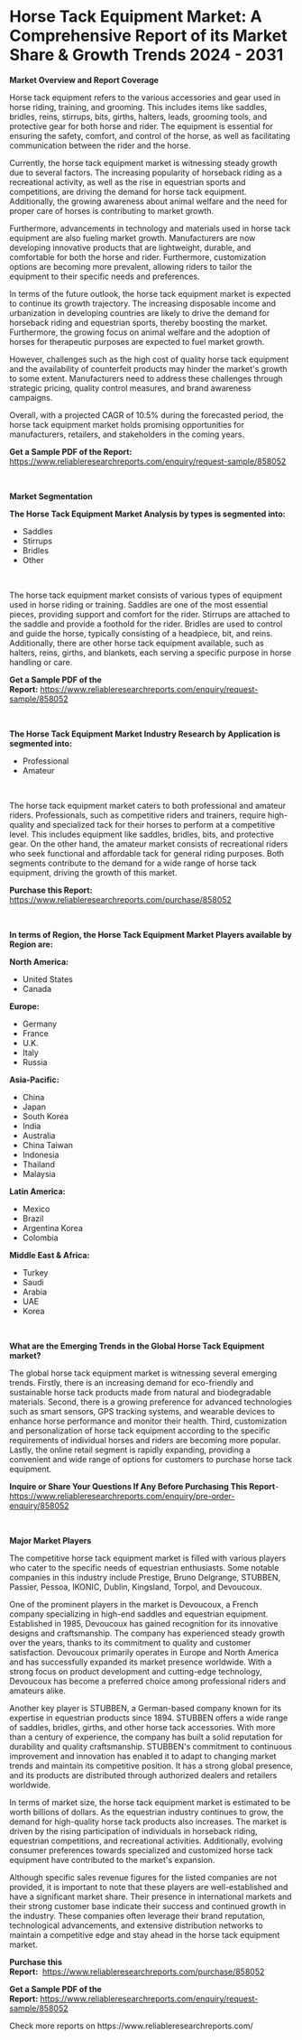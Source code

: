 <p><h1>Horse Tack Equipment Market: A Comprehensive Report of its Market Share & Growth Trends 2024 - 2031</h1></p><p><strong>Market Overview and Report Coverage</strong></p>
<p><p>Horse tack equipment refers to the various accessories and gear used in horse riding, training, and grooming. This includes items like saddles, bridles, reins, stirrups, bits, girths, halters, leads, grooming tools, and protective gear for both horse and rider. The equipment is essential for ensuring the safety, comfort, and control of the horse, as well as facilitating communication between the rider and the horse.</p><p>Currently, the horse tack equipment market is witnessing steady growth due to several factors. The increasing popularity of horseback riding as a recreational activity, as well as the rise in equestrian sports and competitions, are driving the demand for horse tack equipment. Additionally, the growing awareness about animal welfare and the need for proper care of horses is contributing to market growth.</p><p>Furthermore, advancements in technology and materials used in horse tack equipment are also fueling market growth. Manufacturers are now developing innovative products that are lightweight, durable, and comfortable for both the horse and rider. Furthermore, customization options are becoming more prevalent, allowing riders to tailor the equipment to their specific needs and preferences.</p><p>In terms of the future outlook, the horse tack equipment market is expected to continue its growth trajectory. The increasing disposable income and urbanization in developing countries are likely to drive the demand for horseback riding and equestrian sports, thereby boosting the market. Furthermore, the growing focus on animal welfare and the adoption of horses for therapeutic purposes are expected to fuel market growth.</p><p>However, challenges such as the high cost of quality horse tack equipment and the availability of counterfeit products may hinder the market's growth to some extent. Manufacturers need to address these challenges through strategic pricing, quality control measures, and brand awareness campaigns.</p><p>Overall, with a projected CAGR of 10.5% during the forecasted period, the horse tack equipment market holds promising opportunities for manufacturers, retailers, and stakeholders in the coming years.</p></p>
<p><strong>Get a Sample PDF of the Report:</strong> <a href="https://www.reliableresearchreports.com/enquiry/request-sample/858052">https://www.reliableresearchreports.com/enquiry/request-sample/858052</a></p>
<p>&nbsp;</p>
<p><strong>Market Segmentation</strong></p>
<p><strong>The Horse Tack Equipment Market Analysis by types is segmented into:</strong></p>
<p><ul><li>Saddles</li><li>Stirrups</li><li>Bridles</li><li>Other</li></ul></p>
<p>&nbsp;</p>
<p><p>The horse tack equipment market consists of various types of equipment used in horse riding or training. Saddles are one of the most essential pieces, providing support and comfort for the rider. Stirrups are attached to the saddle and provide a foothold for the rider. Bridles are used to control and guide the horse, typically consisting of a headpiece, bit, and reins. Additionally, there are other horse tack equipment available, such as halters, reins, girths, and blankets, each serving a specific purpose in horse handling or care.</p></p>
<p><strong>Get a Sample PDF of the Report:</strong>&nbsp;<a href="https://www.reliableresearchreports.com/enquiry/request-sample/858052">https://www.reliableresearchreports.com/enquiry/request-sample/858052</a></p>
<p>&nbsp;</p>
<p><strong>The Horse Tack Equipment Market Industry Research by Application is segmented into:</strong></p>
<p><ul><li>Professional</li><li>Amateur</li></ul></p>
<p>&nbsp;</p>
<p><p>The horse tack equipment market caters to both professional and amateur riders. Professionals, such as competitive riders and trainers, require high-quality and specialized tack for their horses to perform at a competitive level. This includes equipment like saddles, bridles, bits, and protective gear. On the other hand, the amateur market consists of recreational riders who seek functional and affordable tack for general riding purposes. Both segments contribute to the demand for a wide range of horse tack equipment, driving the growth of this market.</p></p>
<p><strong>Purchase this Report:</strong>&nbsp; <a href="https://www.reliableresearchreports.com/purchase/858052">https://www.reliableresearchreports.com/purchase/858052</a></p>
<p>&nbsp;</p>
<p><strong>In terms of Region, the Horse Tack Equipment Market Players available by Region are:</strong></p>
<p>
    <p> <strong> North America: </strong>
        <ul>
            <li>United States</li>
            <li>Canada</li>
        </ul>
        </p> 
    <p> <strong> Europe: </strong>
        <ul>
            <li>Germany</li>
            <li>France</li>
            <li>U.K.</li>
            <li>Italy</li>
            <li>Russia</li>
        </ul>
        </p> 
    <p> <strong> Asia-Pacific: </strong>
        <ul>
            <li>China</li>
            <li>Japan</li>
            <li>South Korea</li>
            <li>India</li>
            <li>Australia</li>
            <li>China Taiwan</li>
            <li>Indonesia</li>
            <li>Thailand</li>
            <li>Malaysia</li>
        </ul>
        </p> 
    <p> <strong> Latin America: </strong>
        <ul>
            <li>Mexico</li>
            <li>Brazil</li>
            <li>Argentina Korea</li>
            <li>Colombia</li>
        </ul>
        </p> 
    <p> <strong> Middle East & Africa: </strong>
        <ul>
            <li>Turkey</li>
            <li>Saudi</li>
            <li>Arabia</li>
            <li>UAE</li>
            <li>Korea</li>
        </ul>
    </p>
    </p>
<p>&nbsp;</p>
<p><strong>What are the Emerging Trends in the Global Horse Tack Equipment market?</strong></p>
<p><p>The global horse tack equipment market is witnessing several emerging trends. Firstly, there is an increasing demand for eco-friendly and sustainable horse tack products made from natural and biodegradable materials. Second, there is a growing preference for advanced technologies such as smart sensors, GPS tracking systems, and wearable devices to enhance horse performance and monitor their health. Third, customization and personalization of horse tack equipment according to the specific requirements of individual horses and riders are becoming more popular. Lastly, the online retail segment is rapidly expanding, providing a convenient and wide range of options for customers to purchase horse tack equipment.</p></p>
<p><strong>Inquire or Share Your Questions If Any Before Purchasing This Report</strong>- <a href="https://www.reliableresearchreports.com/enquiry/pre-order-enquiry/858052">https://www.reliableresearchreports.com/enquiry/pre-order-enquiry/858052</a></p>
<p>&nbsp;</p>
<p><strong>Major Market Players</strong></p>
<p><p>The competitive horse tack equipment market is filled with various players who cater to the specific needs of equestrian enthusiasts. Some notable companies in this industry include Prestige, Bruno Delgrange, STUBBEN, Passier, Pessoa, IKONIC, Dublin, Kingsland, Torpol, and Devoucoux. </p><p>One of the prominent players in the market is Devoucoux, a French company specializing in high-end saddles and equestrian equipment. Established in 1985, Devoucoux has gained recognition for its innovative designs and craftsmanship. The company has experienced steady growth over the years, thanks to its commitment to quality and customer satisfaction. Devoucoux primarily operates in Europe and North America and has successfully expanded its market presence worldwide. With a strong focus on product development and cutting-edge technology, Devoucoux has become a preferred choice among professional riders and amateurs alike.</p><p>Another key player is STUBBEN, a German-based company known for its expertise in equestrian products since 1894. STUBBEN offers a wide range of saddles, bridles, girths, and other horse tack accessories. With more than a century of experience, the company has built a solid reputation for durability and quality craftsmanship. STUBBEN's commitment to continuous improvement and innovation has enabled it to adapt to changing market trends and maintain its competitive position. It has a strong global presence, and its products are distributed through authorized dealers and retailers worldwide.</p><p>In terms of market size, the horse tack equipment market is estimated to be worth billions of dollars. As the equestrian industry continues to grow, the demand for high-quality horse tack products also increases. The market is driven by the rising participation of individuals in horseback riding, equestrian competitions, and recreational activities. Additionally, evolving consumer preferences towards specialized and customized horse tack equipment have contributed to the market's expansion.</p><p>Although specific sales revenue figures for the listed companies are not provided, it is important to note that these players are well-established and have a significant market share. Their presence in international markets and their strong customer base indicate their success and continued growth in the industry. These companies often leverage their brand reputation, technological advancements, and extensive distribution networks to maintain a competitive edge and stay ahead in the horse tack equipment market.</p></p>
<p><strong>Purchase this Report:</strong>&nbsp;&nbsp;<a href="https://www.reliableresearchreports.com/purchase/858052">https://www.reliableresearchreports.com/purchase/858052</a></p>
<p></p>
<p><strong>Get a Sample PDF of the Report:</strong>&nbsp;<a href="https://www.reliableresearchreports.com/enquiry/request-sample/858052">https://www.reliableresearchreports.com/enquiry/request-sample/858052</a></p>
<p>Check more reports on https://www.reliableresearchreports.com/</p>